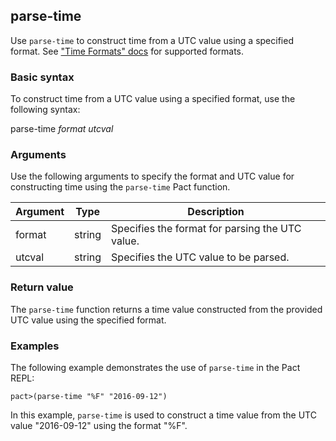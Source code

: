 ## parse-time
Use `parse-time` to construct time from a UTC value using a specified format. See ["Time Formats" docs](pact-reference.html#time-formats) for supported formats.

### Basic syntax

To construct time from a UTC value using a specified format, use the following syntax:

parse-time *format utcval*

### Arguments

Use the following arguments to specify the format and UTC value for constructing time using the `parse-time` Pact function.

| Argument | Type | Description |
| --- | --- | --- |
| format | string | Specifies the format for parsing the UTC value. |
| utcval | string | Specifies the UTC value to be parsed. |

### Return value

The `parse-time` function returns a time value constructed from the provided UTC value using the specified format.

### Examples

The following example demonstrates the use of `parse-time` in the Pact REPL:

```pact
pact>(parse-time "%F" "2016-09-12")
```

In this example, `parse-time` is used to construct a time value from the UTC value "2016-09-12" using the format "%F".
